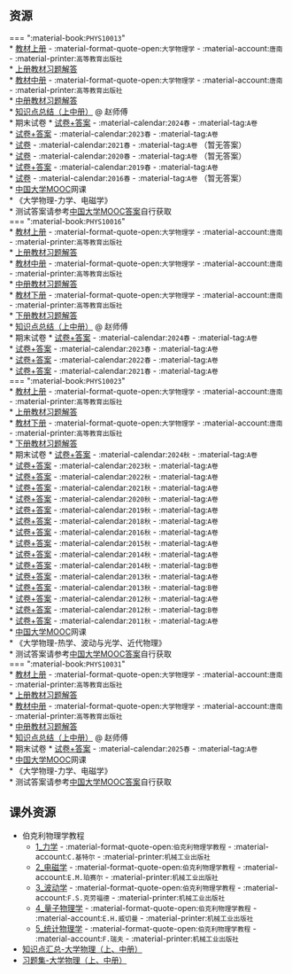 ## 资源  
=== ":material-book:`PHYS10013`"  
    * [教材上册](http://api.cqu-openlib.cn/file?key=i3INQ23c627i) - :material-format-quote-open:`大学物理学` - :material-account:`唐南` - :material-printer:`高等教育出版社`  
        * [上册教材习题解答](http://api.cqu-openlib.cn/file?key=icOmL23c5f1e)  
    * [教材中册](http://api.cqu-openlib.cn/file?key=ifl4X23c6bni) - :material-format-quote-open:`大学物理学` - :material-account:`唐南` - :material-printer:`高等教育出版社`  
        * [中册教材习题解答](http://api.cqu-openlib.cn/file?key=ii5Pq23c5xhi)  
    * [知识点总结（上中册）](http://api.cqu-openlib.cn/file?key=iOdaL2z401eh) @ 赵师傅  
    * 期末试卷
        * [试卷+答案](http://api.cqu-openlib.cn/file?key=iHxsF23c8bli) - :material-calendar:`2024春` - :material-tag:`A卷`  
        * [试卷+答案](http://api.cqu-openlib.cn/file?key=iZdDx2yis6uj) - :material-calendar:`2023春` - :material-tag:`A卷`  
        * [试卷](http://api.cqu-openlib.cn/file?key=ijLj123c8bgd) - :material-calendar:`2021春` - :material-tag:`A卷` （暂无答案）  
        * [试卷](http://api.cqu-openlib.cn/file?key=iqnlR23c8bcj) - :material-calendar:`2020春` - :material-tag:`A卷` （暂无答案）  
        * [试卷+答案](http://api.cqu-openlib.cn/file?key=i6iG123c8b9g) - :material-calendar:`2019春` - :material-tag:`A卷`  
        * [试卷](http://api.cqu-openlib.cn/file?key=iyr0S23c8b4b) - :material-calendar:`2016春` - :material-tag:`A卷` （暂无答案）  
    * [中国大学MOOC](https://www.icourse163.org/)网课  
        * 《大学物理-力学、电磁学》  
            * 测试答案请参考[中国大学MOOC答案](../skill/推荐使用的网站等/中国大学MOOC答案.md)自行获取  
=== ":material-book:`PHYS10016`"  
    * [教材上册](http://api.cqu-openlib.cn/file?key=i3INQ23c627i) - :material-format-quote-open:`大学物理学` - :material-account:`唐南` - :material-printer:`高等教育出版社`  
        * [上册教材习题解答](http://api.cqu-openlib.cn/file?key=icOmL23c5f1e)  
    * [教材中册](http://api.cqu-openlib.cn/file?key=ifl4X23c6bni) - :material-format-quote-open:`大学物理学` - :material-account:`唐南` - :material-printer:`高等教育出版社`  
        * [中册教材习题解答](http://api.cqu-openlib.cn/file?key=ii5Pq23c5xhi)  
    * [教材下册](http://api.cqu-openlib.cn/file?key=ilpy523c68qd) - :material-format-quote-open:`大学物理学` - :material-account:`唐南` - :material-printer:`高等教育出版社`  
        * [下册教材习题解答](http://api.cqu-openlib.cn/file?key=iRlmy23c5s7i)  
    * [知识点总结（上中册）](http://api.cqu-openlib.cn/file?key=iOdaL2z401eh) @ 赵师傅  
    * 期末试卷
        * [试卷+答案](http://api.cqu-openlib.cn/file?key=i9lMe22kr73c) - :material-calendar:`2024春` - :material-tag:`A卷`  
        * [试卷+答案](http://api.cqu-openlib.cn/file?key=iplN523c8bwj) - :material-calendar:`2023春` - :material-tag:`A卷`  
        * [试卷+答案](http://api.cqu-openlib.cn/file?key=i7po523c8bre) - :material-calendar:`2022春` - :material-tag:`A卷`  
        * [试卷+答案](http://api.cqu-openlib.cn/file?key=iei8g23c8bpc) - :material-calendar:`2021春` - :material-tag:`A卷`  
=== ":material-book:`PHYS10023`"  
    * [教材上册](http://api.cqu-openlib.cn/file?key=i3INQ23c627i) - :material-format-quote-open:`大学物理学` - :material-account:`唐南` - :material-printer:`高等教育出版社`  
        * [上册教材习题解答](http://api.cqu-openlib.cn/file?key=icOmL23c5f1e)  
    * [教材下册](http://api.cqu-openlib.cn/file?key=ilpy523c68qd) - :material-format-quote-open:`大学物理学` - :material-account:`唐南` - :material-printer:`高等教育出版社`  
        * [下册教材习题解答](http://api.cqu-openlib.cn/file?key=iRlmy23c5s7i)  
    * 期末试卷
        * [试卷+答案](http://api.cqu-openlib.cn/file?key=iDE4M2l40xab) - :material-calendar:`2024秋` - :material-tag:`A卷`  
        * [试卷+答案](http://api.cqu-openlib.cn/file?key=iDd912i5bcuj) - :material-calendar:`2023秋` - :material-tag:`A卷`  
        * [试卷+答案](http://api.cqu-openlib.cn/file?key=iu7UL23c8cbe) - :material-calendar:`2022秋` - :material-tag:`A卷`  
        * [试卷+答案](http://api.cqu-openlib.cn/file?key=iF8sO2g38oyd) - :material-calendar:`2021秋` - :material-tag:`A卷`  
        * [试卷+答案](http://api.cqu-openlib.cn/file?key=iLa9f23c8c6j) - :material-calendar:`2020秋` - :material-tag:`A卷`  
        * [试卷+答案](http://api.cqu-openlib.cn/file?key=iAIud2g38org) - :material-calendar:`2019秋` - :material-tag:`A卷`  
        * [试卷+答案](http://api.cqu-openlib.cn/file?key=iYRT92g38oih) - :material-calendar:`2018秋` - :material-tag:`A卷`  
        * [试卷+答案](http://api.cqu-openlib.cn/file?key=idI6M2g38oba) - :material-calendar:`2016秋` - :material-tag:`A卷`  
        * [试卷+答案](http://api.cqu-openlib.cn/file?key=iEcqK2g38o2b) - :material-calendar:`2015秋` - :material-tag:`A卷`  
        * [试卷+答案](http://api.cqu-openlib.cn/file?key=iK5xh2g38noh) - :material-calendar:`2014秋` - :material-tag:`A卷`  
        * [试卷+答案](http://api.cqu-openlib.cn/file?key=iBMok2g38nwf) - :material-calendar:`2014秋` - :material-tag:`B卷`  
        * [试卷+答案](http://api.cqu-openlib.cn/file?key=iv1RZ2g38nad) - :material-calendar:`2013秋` - :material-tag:`A卷`  
        * [试卷+答案](http://api.cqu-openlib.cn/file?key=iV61k2g38nkd) - :material-calendar:`2013秋` - :material-tag:`B卷`  
        * [试卷+答案](http://api.cqu-openlib.cn/file?key=ikNc02g38mxa) - :material-calendar:`2012秋` - :material-tag:`A卷`  
        * [试卷+答案](http://api.cqu-openlib.cn/file?key=iVMRR2g38n6j) - :material-calendar:`2012秋` - :material-tag:`B卷`  
        * [试卷+答案](http://api.cqu-openlib.cn/file?key=iuXu82g38mqd) - :material-calendar:`2011秋` - :material-tag:`A卷`  
    * [中国大学MOOC](https://www.icourse163.org/)网课  
        * 《大学物理-热学、波动与光学、近代物理》  
            * 测试答案请参考[中国大学MOOC答案](../skill/推荐使用的网站等/中国大学MOOC答案.md)自行获取  
=== ":material-book:`PHYS10031`"  
    * [教材上册](http://api.cqu-openlib.cn/file?key=i3INQ23c627i) - :material-format-quote-open:`大学物理学` - :material-account:`唐南` - :material-printer:`高等教育出版社`  
        * [上册教材习题解答](http://api.cqu-openlib.cn/file?key=icOmL23c5f1e)  
    * [教材中册](http://api.cqu-openlib.cn/file?key=ifl4X23c6bni) - :material-format-quote-open:`大学物理学` - :material-account:`唐南` - :material-printer:`高等教育出版社`  
        * [中册教材习题解答](http://api.cqu-openlib.cn/file?key=ii5Pq23c5xhi)  
    * [知识点总结（上中册）](http://api.cqu-openlib.cn/file?key=iOdaL2z401eh) @ 赵师傅  
    * 期末试卷
        * [试卷+答案](http://api.cqu-openlib.cn/file?key=iCAOt2z3zugh) - :material-calendar:`2025春` - :material-tag:`A卷`  
    * [中国大学MOOC](https://www.icourse163.org/)网课  
        * 《大学物理-力学、电磁学》  
            * 测试答案请参考[中国大学MOOC答案](../skill/推荐使用的网站等/中国大学MOOC答案.md)自行获取  

## 课外资源  
- 伯克利物理学教程  
    - [1_力学](http://api.cqu-openlib.cn/file?key=ibr4523c7jqf) - :material-format-quote-open:`伯克利物理学教程` - :material-account:`C.基特尔` - :material-printer:`机械工业出版社`  
    - [2_电磁学](http://api.cqu-openlib.cn/file?key=i4AW823c7plg) - :material-format-quote-open:`伯克利物理学教程` - :material-account:`E.M.珀赛尔` - :material-printer:`机械工业出版社`  
    - [3_波动学](http://api.cqu-openlib.cn/file?key=iHSkL23c7tti) - :material-format-quote-open:`伯克利物理学教程` - :material-account:`F.S.克劳福德` - :material-printer:`机械工业出版社`  
    - [4_量子物理学](http://api.cqu-openlib.cn/file?key=iagN023c7zoj) - :material-format-quote-open:`伯克利物理学教程` - :material-account:`E.H.威切曼` - :material-printer:`机械工业出版社`  
    - [5_统计物理学](http://api.cqu-openlib.cn/file?key=i46CF23c81wj) - :material-format-quote-open:`伯克利物理学教程` - :material-account:`F.瑞夫` - :material-printer:`机械工业出版社`  
- [知识点汇总-大学物理（上、中册）](http://api.cqu-openlib.cn/file?key=ihDCN23c9d5a)
- [习题集-大学物理（上、中册）](http://api.cqu-openlib.cn/file?key=i87kA23c96ra)
